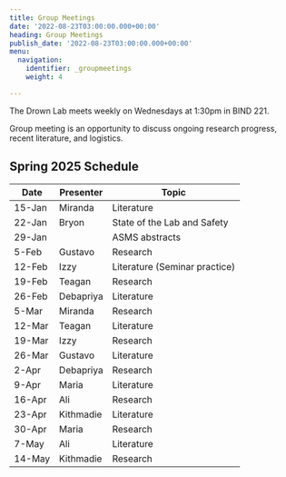 ```yaml
---
title: Group Meetings
date: '2022-08-23T03:00:00.000+00:00'
heading: Group Meetings
publish_date: '2022-08-23T03:00:00.000+00:00'
menu:
  navigation:
    identifier: _groupmeetings
    weight: 4

---
```


The Drown Lab meets weekly on Wednesdays at 1:30pm in BIND 221.

Group meeting is an opportunity to discuss ongoing research progress, recent literature, and logistics.

## Spring 2025 Schedule

| Date | Presenter | Topic |
| --------- | ------------ | ------ |
| 15-Jan | Miranda | Literature |
| 22-Jan | Bryon | State of the Lab and Safety |
| 29-Jan | | ASMS abstracts |
| 5-Feb | Gustavo | Research |
| 12-Feb | Izzy | Literature (Seminar practice) |
| 19-Feb | Teagan | Research |
| 26-Feb | Debapriya | Literature |
| 5-Mar | Miranda | Research |
| 12-Mar | Teagan | Literature |
| 19-Mar | Izzy | Research |
| 26-Mar | Gustavo | Literature |
| 2-Apr | Debapriya | Research |
| 9-Apr | Maria | Literature |
| 16-Apr | Ali | Research |
| 23-Apr | Kithmadie | Literature |
| 30-Apr | Maria | Research |
| 7-May | Ali | Literature |
| 14-May | Kithmadie | Research |
